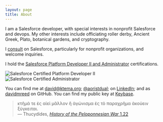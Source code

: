 ```yaml
---
layout: page
title: About
---
```


I am a Salesforce developer, with special interests in nonprofit Salesforce and devops. My other interests include officiating roller derby, Ancient Greek, Plato, botanical gardens, and cryptography.

I [consult]({{site.baseurl}}/consulting) on Salesforce, particularly for nonprofit organizations, and welcome inquiries.

I hold the [Salesforce Platform Developer II and Administrator](http://certification.salesforce.com/verification-email?init=1&email=david@ktema.org) certifications.

<div>
<img style="display: inline;" src="{{ site.baseurl }}/public/SFU_CRT_BDG_Pltfrm_Dev_II_RGB.png" alt="Salesforce Certified Platform Developer II" /> <img style="display: inline;" src="{{ site.baseurl }}/public/SFU_CRT_BDG_Admin_RGB.png" alt="Salesforce Certified Administrator" />
</div>

You can find me at [david@ktema.org](mailto:david@ktema.org); [@aoristdual](https://twitter.com/aoristdual); on [LinkedIn](https://www.linkedin.com/in/david-reed-16175b31);
and as [davidmreed](https://github.com/davidmreed) on GitHub.
You can find my public key at [Keybase](https://keybase.io/davidreed).

> <span class="greek">κτῆμά τε ἐς αἰεὶ μᾶλλον ἢ ἀγώνισμα ἐς τὸ παραχρῆμα ἀκούειν ξύγκειται.</span><br />
  &mdash; Thucydides, [<cite>History of the Peloponnesian War</cite> 1.22](http://www.perseus.tufts.edu/hopper/text?doc=Thuc.+1.22&fromdoc=Perseus%3Atext%3A1999.01.0247)

